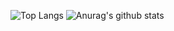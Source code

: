 ![Top Langs](https://github-readme-stats.vercel.app/api/top-langs/?username=ghost0159&locale=en)
![Anurag's github stats](https://github-readme-stats.vercel.app/api?username=ghost0159&show_icons=true&locale=en&count_private=true&bg_color=ffffff,F9F9F9)
